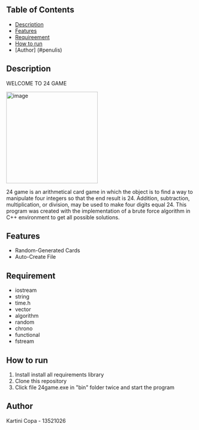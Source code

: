 ## Table of Contents
* [Description](#deskripsi-umum)
* [Features](#fitur)
* [Requireement](#requirement)
* [How to run](#cara-menjalankan-program)
* [Author] (#penulis)


## Description
WELCOME TO 24 GAME

<img width="244" alt="image" src="https://user-images.githubusercontent.com/102657926/214458635-1ee0200f-b27e-4131-b348-7d5711da083a.png">

24 game is an arithmetical card game in which the object is to find a way to manipulate four integers so that the end result is 24. Addition, subtraction, multiplication, or division, may be used to make four digits equal 24. This program was created with the implementation of a brute force algorithm in C++ environment to get all possible solutions.


## Features
- Random-Generated Cards
- Auto-Create File


## Requirement
- iostream
- string
- time.h
- vector
- algorithm
- random
- chrono
- functional
- fstream

## How to run
1. Install install all requirements library
2. Clone this repository
3. Click file 24game.exe in "bin" folder twice and start the program

## Author
Kartini Copa - 13521026
